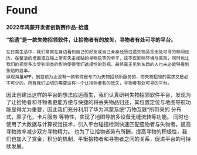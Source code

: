 # Found
**2022年鸿蒙开发者创新赛作品-拾遗**

**“拾遗”是一款失物招领软件，让拾物者有的放矢，寻物者有处可寻的平台。**

    在日常生活中，我们常常在身边看到自己的好友或自己亲身经历过遗失物品却无处可寻的郁闷经历。在整洁的墙面或立柱上常有失主张贴的寻物启事的单子，这不仅影响环境与美观，同时也让我们的视觉多次受到同类的影响使得我们选择性的忽视，最终真正见到东西的人也未必能够看到张贴的启事。
    纵观海量APP，到目前为止没有一款软件是专门为失物招领所服务的，而失物招领的需求又是必不可少的，所有我们迫切的需要这样一个让拾物者有的放矢，寻物者有处可寻的平台。
因此创建出这样的平台的想法应运而生，我们认真研判失物招领软件平台，发现为了让拾物者和寻物者更能方便与快捷的将丢失物品归还，其位置定位与地图导航功能显得尤为重要，因此我们充分利用了华为鸿蒙系统“万物互联“所带来的 分布式，原子化，卡片服务 等特性，实现了地图导航多设备无缝流转等功能。
同时也使用了大数据与计算视觉技术，引入平台碰撞检测快速匹配遗物者与失物者，提高寻物效率减少双方寻物精力。
也为了让拾物者劳有所酬，提高寻物的积极性，我们也加入了赏金，积分的机制，平衡拾物者和寻物者之间的关系，促进平台的可持续发展。
